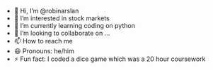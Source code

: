 - 👋 Hi, I’m @robinarslan
- 👀 I’m interested in stock markets
- 🌱 I’m currently learning coding on python
- 💞️ I’m looking to collaborate on ...
- 📫 How to reach me 
- 😄 Pronouns: he/him
- ⚡ Fun fact: I coded a dice game which was a 20 hour coursework

<!---
robinarslan/robinarslan is a ✨ special ✨ repository because its `README.md` (this file) appears on your GitHub profile.
You can click the Preview link to take a look at your changes.
--->
